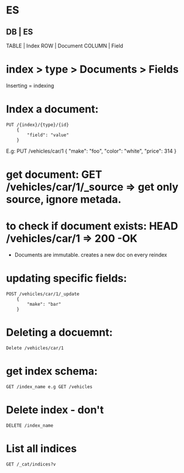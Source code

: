 # ES

DB    |     ES
-----------------
TABLE  | Index
ROW    | Document
COLUMN | Field

index > type > Documents > Fields
=======================================================================
Inserting = indexing

# Index a document:
	PUT /{index}/{type}/{id}
		{
			"field": "value"
		}

E.g: PUT /vehicles/car/1
		{
			"make": "foo",
			"color": "white",
			"price": 314
		}

# get document: GET /vehicles/car/1/_source   => get only source, ignore metada.

# to check if document exists: HEAD /vehicles/car/1 => 200 -OK

* Documents are immutable. creates a new doc on every reindex

# updating specific fields:
	POST /vehicles/car/1/_update
		{
			"make": "bar"
		}
# Deleting a docuemnt:
	Delete /vehicles/car/1


# get index schema:
	GET /index_name e.g GET /vehicles
# Delete index - don't
	DELETE /index_name

# List all indices
	GET /_cat/indices?v
